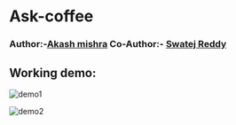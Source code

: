#                               Ask-coffee

### Author:-[Akash mishra](https://github.com/mak650650) Co-Author:- [Swatej Reddy](https://github.com/SwatejReddyj)

## Working demo:

![demo1](https://github.com/mak650650/Ask-coffee/blob/master/demo/demo1.png?raw=true)

![demo2](https://github.com/mak650650/Ask-coffee/blob/master/demo/demo2.png?raw=true)
